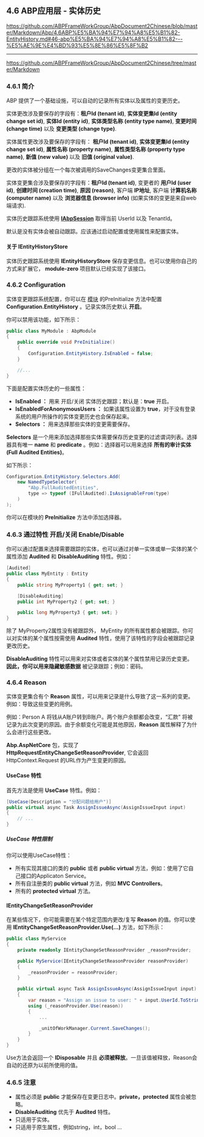 ## 4.6 ABP应用层 - 实体历史

https://github.com/ABPFrameWorkGroup/AbpDocument2Chinese/blob/master/Markdown/Abp/4.6ABP%E5%BA%94%E7%94%A8%E5%B1%82-EntityHistory.md#46-abp%E5%BA%94%E7%94%A8%E5%B1%82---%E5%AE%9E%E4%BD%93%E5%8E%86%E5%8F%B2

---



https://github.com/ABPFrameWorkGroup/AbpDocument2Chinese/tree/master/Markdown

### 4.6.1 简介

ABP 提供了一个基础设施，可以自动的记录所有实体以及属性的变更历史。

实体更改涉及要保存的字段有：**租户Id (tenant id)**,
**实体变更集Id (entity change set id)**, **实体Id (entity id)**,
**实体类型名称 (entity type name)**, **变更时间 (change time)** 以及 **变更类型 (change type)**.

实体属性更改涉及要保存的字段有： **租户Id (tenant id)**,
**实体变更集Id (entity change set id)**, **属性名称 (property name)**, **属性类型名称 (property type name)**,
**新值 (new value)** 以及 **旧值 (original value)**.

更改的实体被分组在一个每次被调用的SaveChanges变更集合里面。

实体变更集合涉及要保存的字段有：**租户Id (tenant id)**,
变更者的 **用户Id (user id)**, **创建时间 (creation time)**, **原因 (reason)**, 客户端
**IP地址**, 客户端 **计算机名称 (computer name)** 以及 **浏览器信息 (browser info)** (如果实体的变更是来自web端请求).

实体历史跟踪系统使用 [**IAbpSession**](2.2ABP公共结构-会话管理.md) 取得当前 UserId 以及 TenantId。

默认是没有实体会被自动跟踪。应该通过启动配置或使用属性来配置实体。


#### 关于 IEntityHistoryStore

实体历史跟踪系统使用  **IEntityHistoryStore** 保存变更信息。也可以使用你自己的方式来扩展它， **module-zero** 项目默认已经实现了该接口。

### 4.6.2 Configuration

实体变更跟踪系统配置，你可以在 [模块](1.3ABP总体介绍-模块系统.md) 的PreInitialize 方法中配置 **Configuration.EntityHistory** 。记录实体历史默认 **开启**。

你可以禁用该功能，如下所示：

```csharp
public class MyModule : AbpModule
{
    public override void PreInitialize()
    {
        Configuration.EntityHistory.IsEnabled = false;
    }

    //...
}
```

下面是配置实体历史的一些属性：

- **IsEnabled ：** 用来 开启/关闭 实体历史跟踪；默认是：**true** 开启。
- **IsEnabledForAnonymousUsers ：** 如果该属性设置为 **true**，对于没有登录系统的用户所操作的实体变更历史也会保存起来。
- **Selectors ：** 用来选择那些实体的变更需要保存。

**Selectors** 是一个用来添加选择那些实体需要保存历史变更的过滤谓词列表。选择器具有唯一 **name** 和 **predicate** 。例如：选择器可以用来选择 **所有的审计实体(Full Audited Entities)**。

如下所示：

```csharp
Configuration.EntityHistory.Selectors.Add(
    new NamedTypeSelector(
        "Abp.FullAuditedEntities",
        type => typeof (IFullAudited).IsAssignableFrom(type)
    )
);
```

你可以在模块的 **PreInitialize** 方法中添加选择器。


### 4.6.3 通过特性 开启/关闭 Enable/Disable 

你可以通过配置来选择需要跟踪的实体，也可以通过对单一实体或单一实体的某个属性添加 **Audited** 和 **DisableAuditing** 特性。例如：

```csharp
[Audited]
public class MyEntity : Entity
{
    public string MyProperty1 { get; set; }

    [DisableAuditing]
    public int MyProperty2 { get; set; }

    public long MyProperty3 { get; set; }
}
```

除了 MyProperty2属性没有被跟踪外， MyEntity 的所有属性都会被跟踪。你可以对实体的某个属性按需使用 **Audited** 特性，使用了该特性的字段会被跟踪记录更改历史。

**DisableAuditing** 特性可以用来对实体或者实体的某个属性禁用记录历史变更。**因此，你可以用来隐藏敏感数据** 被记录跟踪；例如：密码。


### 4.6.4 Reason

实体变更集合有个 **Reason** 属性，可以用来记录是什么导致了这一系列的变更。例如：导致这些变更的用例。

例如：Person A 将钱从A账户转到B账户。两个账户余额都会改变，“汇款” 将被记录为此次变更的原因。由于余额变化可能是其他原因，**Reason** 属性解释了为什么会进行这些更改。

**Abp.AspNetCore** 包，实现了 **HttpRequestEntityChangeSetReasonProvider**,
它会返回 HttpContext.Request 的URL作为产生变更的原因。

#### UseCase 特性

首先方法是使用 **UseCase** 特性。例如：

```csharp
[UseCase(Description = "分配问题给用户")]
public virtual async Task AssignIssueAsync(AssignIssueInput input)
{
    // ...
}
```

##### UseCase 特性限制

你可以使用UseCase特性：

- 所有实现其接口的类的 **public** 或者 **public virtual** 方法，例如：使用了它自己接口的Applicaton Service。
- 所有自注册类的 **public virtual** 方法，例如 **MVC Controllers**。
- 所有的 **protected virtual** 方法。

#### IEntityChangeSetReasonProvider

在某些情况下，你可能需要在某个特定范围内更改/复写 **Reason** 的值。你可以使用 **IEntityChangeSetReasonProvider.Use(...)** 方法，如下所示：

```csharp
public class MyService
{
    private readonly IEntityChangeSetReasonProvider _reasonProvider;

    public MyService(IEntityChangeSetReasonProvider reasonProvider)
    {
        _reasonProvider = reasonProvider;
    }

    public virtual async Task AssignIssueAsync(AssignIssueInput input)
    {
        var reason = "Assign an issue to user: " + input.UserId.ToString();
        using (_reasonProvider.Use(reason))
        {
            ...

            _unitOfWorkManager.Current.SaveChanges();
        }
    }
}
```

Use方法会返回一个 **IDisposable** 并且 **必须被释放**。一旦该值被释放，Reason会自动的还原为以前所使用的值。


### 4.6.5 注意

- 属性必须是 **public** 才能保存在变更日志中。**private，protected** 属性会被忽略。
- **DisableAuditing** 优先于 **Audited** 特性。
- 只适用于实体。
- 只适用于原生属性，例如string，int，bool ...